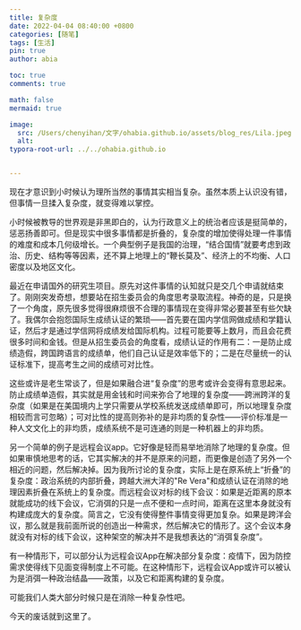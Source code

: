 ```yaml
---
title: 复杂度
date: 2022-04-04 08:40:00 +0800
categories: [随笔]
tags: [生活]
pin: true
author: abia

toc: true
comments: true

math: false
mermaid: true

image:
  src: /Users/chenyihan/文字/ohabia.github.io/assets/blog_res/Lila.jpeg
  alt: 
typora-root-url: ../../ohabia.github.io


---
```




现在才意识到小时候认为理所当然的事情其实相当复杂。虽然本质上认识没有错，但事情一旦揉入复杂度，就变得难以掌控。

小时候被教导的世界观是非黑即白的，认为行政意义上的统治者应该是挺简单的，惩恶扬善即可。但是现实中很多事情都是折叠的，复杂度的增加使得处理一件事情的难度和成本几何级增长。一个典型例子是我国的治理，“结合国情”就要考虑到政治、历史、结构等等因素，还不算上地理上的“鞭长莫及”、经济上的不均衡、人口密度以及地区文化。

最近在申请国外的研究生项目。原先对这件事情的认知就只是交几个申请就结束了。刚刚突发奇想，想要站在招生委员会的角度思考录取流程。神奇的是，只是换了一个角度，原先很多觉得很麻烦很不合理的事情现在变得非常必要甚至有些欠缺了。我偶尔会抱怨国际生成绩认证的繁琐——首先要在国内学信网做成绩和学籍认证，然后才是通过学信网将成绩发给国际机构。过程可能要等上数月，而且会花费很多时间和金钱。但是从招生委员会的角度看，成绩认证的作用有二：一是防止成绩造假，跨国跨语言的成绩单，他们自己认证是效率低下的；二是在尽量统一的认证标准下，提高考生之间的成绩可对比性。

这些或许是老生常谈了，但是如果融合进“复杂度”的思考或许会变得有意思起来。防止成绩单造假，其实就是用金钱和时间来弥合了地理的复杂度——跨洲跨洋的复杂度（如果是在美国境内上学只需要从学校系统发送成绩单即可，所以地理复杂度相较而言可忽略）；可对比性的提高则弥补的是非均质的复杂性——评价标准是一种人文文化上的非均质，成绩系统不是可连通的则是一种机器上的非均质。

另一个简单的例子是远程会议app。它好像是轻而易举地消除了地理的复杂度。但如果审慎地思考的话，它其实解决的并不是原来的问题，而更像是创造了另外一个相近的问题，然后解决掉。因为我所讨论的复杂度，实际上是在原系统上“折叠”的复杂度：政治系统的内部折叠，跨越大洲大洋的"Re Vera"和成绩认证在消除的地理因素折叠在系统上的复杂度。而远程会议对标的线下会议：如果是近距离的原本就能成功的线下会议，它消弭的只是一点不便和一点时间，距离在这里本身就没有构建成庞大的复杂度。简言之，它没有使得整件事情变得更加复杂。如果是跨洋会议，那么就是我前面所说的创造出一种需求，然后解决它的情形了。这个会议本身就没有对标的线下会议，这种架空的解决并不是我想表达的“消弭复杂度”。

有一种情形下，可以部分认为远程会议App在解决部分复杂度：疫情下，因为防控需求使得线下见面变得制度上不可能。在这种情形下，远程会议App或许可以被认为是消弭一种政治结晶——政策，以及它和距离构建的复杂度。

可能我们人类大部分时候只是在消除一种复杂性吧。

今天的废话就到这里了。